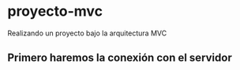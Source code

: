 # proyecto-mvc
Realizando un proyecto bajo la arquitectura MVC

## Primero haremos la conexión con el servidor 
